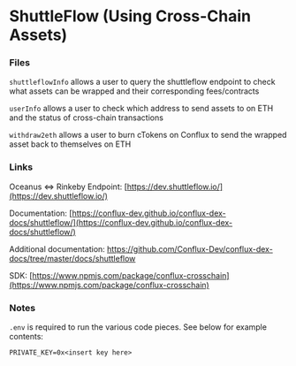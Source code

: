 # ShuttleFlow (Using Cross-Chain Assets)

### Files
`shuttleflowInfo` allows a user to query the shuttleflow endpoint to check what assets can be wrapped and their corresponding fees/contracts

`userInfo` allows a user to check which address to send assets to on ETH and the status of cross-chain transactions

`withdraw2eth` allows a user to burn cTokens on Conflux to send the wrapped asset back to themselves on ETH

### Links
Oceanus <=> Rinkeby Endpoint: [https://dev.shuttleflow.io/](https://dev.shuttleflow.io/)

Documentation: [https://conflux-dev.github.io/conflux-dex-docs/shuttleflow/](https://conflux-dev.github.io/conflux-dex-docs/shuttleflow/)

Additional documentation: https://github.com/Conflux-Dev/conflux-dex-docs/tree/master/docs/shuttleflow

SDK: [https://www.npmjs.com/package/conflux-crosschain](https://www.npmjs.com/package/conflux-crosschain)

### Notes
`.env` is required to run the various code pieces. See below for example contents:
```
PRIVATE_KEY=0x<insert key here>
```
